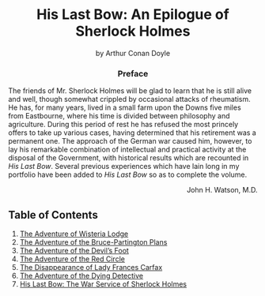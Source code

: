 <h1 align="center">
His Last Bow: An Epilogue of Sherlock Holmes
</h1>

<p align="center">
by Arthur Conan Doyle
</p>

<h3 align="center">
Preface
</h3>

The friends of Mr. Sherlock Holmes will be glad to learn that he is
still alive and well, though somewhat crippled by occasional attacks of
rheumatism. He has, for many years, lived in a small farm upon the
Downs five miles from Eastbourne, where his time is divided between
philosophy and agriculture. During this period of rest he has refused
the most princely offers to take up various cases, having determined
that his retirement was a permanent one. The approach of the German war
caused him, however, to lay his remarkable combination of intellectual
and practical activity at the disposal of the Government, with
historical results which are recounted in _His Last Bow_. Several
previous experiences which have lain long in my portfolio have been
added to _His Last Bow_ so as to complete the volume.

<p align="right">
John H. Watson, M.D.
</p>

## Table of Contents
1. [The Adventure of Wisteria Lodge](./The_Adventure_of_Wisteria_Lodge.md)
1. [The Adventure of the Bruce-Partington Plans](./The_Adventure_of_the_Bruce-Partington_Plans.md)
1. [The Adventure of the Devil’s Foot](./The_Adventure_of_the_Devils_Foot.md)
1. [The Adventure of the Red Circle](./The_Adventure_of_the_Red_Circle.md)
1. [The Disappearance of Lady Frances Carfax](./The_Disappearance_of_Lady_Frances_Carfax.md)
1. [The Adventure of the Dying Detective](./The_Adventure_of_the_Dying_Detective.md)
1. [His Last Bow: The War Service of Sherlock Holmes](./His_Last_Bow_The_War_Service_of_Sherlock_Holmes.md)
